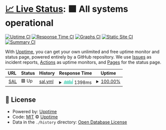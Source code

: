 # [📈 Live Status](https://avengerscodelovers.github.io/uptime): <!--live status--> **🟩 All systems operational**

[![Uptime CI](https://github.com/AvengersCodeLovers/sal-uptime/workflows/Uptime%20CI/badge.svg)](https://github.com/AvengersCodeLovers/sal-uptime/actions?query=workflow%3A%22Uptime+CI%22)
[![Response Time CI](https://github.com/AvengersCodeLovers/sal-uptime/workflows/Response%20Time%20CI/badge.svg)](https://github.com/AvengersCodeLovers/sal-uptime/actions?query=workflow%3A%22Response+Time+CI%22)
[![Graphs CI](https://github.com/AvengersCodeLovers/sal-uptime/workflows/Graphs%20CI/badge.svg)](https://github.com/AvengersCodeLovers/sal-uptime/actions?query=workflow%3A%22Graphs+CI%22)
[![Static Site CI](https://github.com/AvengersCodeLovers/sal-uptime/workflows/Static%20Site%20CI/badge.svg)](https://github.com/AvengersCodeLovers/sal-uptime/actions?query=workflow%3A%22Static+Site+CI%22)
[![Summary CI](https://github.com/AvengersCodeLovers/sal-uptime/workflows/Summary%20CI/badge.svg)](https://github.com/AvengersCodeLovers/sal-uptime/actions?query=workflow%3A%22Summary+CI%22)

With [Upptime](https://upptime.js.org), you can get your own unlimited and free uptime monitor and status page, powered entirely by a GitHub repository. We use [Issues](https://github.com/upptime/upptime/issues) as incident reports, [Actions](https://github.com/AvengersCodeLovers/sal-uptime/actions) as uptime monitors, and [Pages](https://upptime.github.io/upptime) for the status page.

<!--start: status pages-->
<!-- This summary is generated by Upptime (https://github.com/upptime/upptime) -->
<!-- Do not edit this manually, your changes will be overwritten -->
<!-- prettier-ignore -->
| URL | Status | History | Response Time | Uptime |
| --- | ------ | ------- | ------------- | ------ |
| <img alt="" src="https://sal.vn/images/favicon-32x32.png" height="13"> [SAL](https://sal.vn) | 🟩 Up | [sal.yml](https://github.com/AvengersCodeLovers/uptime/commits/HEAD/history/sal.yml) | <details><summary><img alt="Response time graph" src="./graphs/sal/response-time-week.png" height="20"> 1398ms</summary><br><a href="https://AvengersCodeLovers.github.io/uptime/history/sal"><img alt="Response time 1519" src="https://img.shields.io/endpoint?url=https%3A%2F%2Fraw.githubusercontent.com%2FAvengersCodeLovers%2Fuptime%2FHEAD%2Fapi%2Fsal%2Fresponse-time.json"></a><br><a href="https://AvengersCodeLovers.github.io/uptime/history/sal"><img alt="24-hour response time 1520" src="https://img.shields.io/endpoint?url=https%3A%2F%2Fraw.githubusercontent.com%2FAvengersCodeLovers%2Fuptime%2FHEAD%2Fapi%2Fsal%2Fresponse-time-day.json"></a><br><a href="https://AvengersCodeLovers.github.io/uptime/history/sal"><img alt="7-day response time 1398" src="https://img.shields.io/endpoint?url=https%3A%2F%2Fraw.githubusercontent.com%2FAvengersCodeLovers%2Fuptime%2FHEAD%2Fapi%2Fsal%2Fresponse-time-week.json"></a><br><a href="https://AvengersCodeLovers.github.io/uptime/history/sal"><img alt="30-day response time 1519" src="https://img.shields.io/endpoint?url=https%3A%2F%2Fraw.githubusercontent.com%2FAvengersCodeLovers%2Fuptime%2FHEAD%2Fapi%2Fsal%2Fresponse-time-month.json"></a><br><a href="https://AvengersCodeLovers.github.io/uptime/history/sal"><img alt="1-year response time 1519" src="https://img.shields.io/endpoint?url=https%3A%2F%2Fraw.githubusercontent.com%2FAvengersCodeLovers%2Fuptime%2FHEAD%2Fapi%2Fsal%2Fresponse-time-year.json"></a></details> | <details><summary><a href="https://AvengersCodeLovers.github.io/uptime/history/sal">100.00%</a></summary><a href="https://AvengersCodeLovers.github.io/uptime/history/sal"><img alt="All-time uptime 100.00%" src="https://img.shields.io/endpoint?url=https%3A%2F%2Fraw.githubusercontent.com%2FAvengersCodeLovers%2Fuptime%2FHEAD%2Fapi%2Fsal%2Fuptime.json"></a><br><a href="https://AvengersCodeLovers.github.io/uptime/history/sal"><img alt="24-hour uptime 100.00%" src="https://img.shields.io/endpoint?url=https%3A%2F%2Fraw.githubusercontent.com%2FAvengersCodeLovers%2Fuptime%2FHEAD%2Fapi%2Fsal%2Fuptime-day.json"></a><br><a href="https://AvengersCodeLovers.github.io/uptime/history/sal"><img alt="7-day uptime 100.00%" src="https://img.shields.io/endpoint?url=https%3A%2F%2Fraw.githubusercontent.com%2FAvengersCodeLovers%2Fuptime%2FHEAD%2Fapi%2Fsal%2Fuptime-week.json"></a><br><a href="https://AvengersCodeLovers.github.io/uptime/history/sal"><img alt="30-day uptime 100.00%" src="https://img.shields.io/endpoint?url=https%3A%2F%2Fraw.githubusercontent.com%2FAvengersCodeLovers%2Fuptime%2FHEAD%2Fapi%2Fsal%2Fuptime-month.json"></a><br><a href="https://AvengersCodeLovers.github.io/uptime/history/sal"><img alt="1-year uptime 100.00%" src="https://img.shields.io/endpoint?url=https%3A%2F%2Fraw.githubusercontent.com%2FAvengersCodeLovers%2Fuptime%2FHEAD%2Fapi%2Fsal%2Fuptime-year.json"></a></details>

<!--end: status pages-->

## 📄 License

- Powered by: [Upptime](https://github.com/upptime/upptime)
- Code: [MIT](./LICENSE) © [Upptime](https://upptime.js.org)
- Data in the `./history` directory: [Open Database License](https://opendatacommons.org/licenses/odbl/1-0/)
